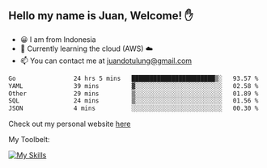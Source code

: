 ## Hello my name is Juan, Welcome! ✋

- 😀 I am from Indonesia
- 📖 Currently learning the cloud (AWS) ☁️
- 📫 You can contact me at juandotulung@gmail.com

<!--START_SECTION:waka-->

```txt
Go                24 hrs 5 mins   ███████████████████████▒░   93.57 %
YAML              39 mins         ▓░░░░░░░░░░░░░░░░░░░░░░░░   02.58 %
Other             29 mins         ▒░░░░░░░░░░░░░░░░░░░░░░░░   01.89 %
SQL               24 mins         ▒░░░░░░░░░░░░░░░░░░░░░░░░   01.56 %
JSON              4 mins          ░░░░░░░░░░░░░░░░░░░░░░░░░   00.30 %
```

<!--END_SECTION:waka-->

Check out my personal website [here](https://juanchristian.com)

My Toolbelt:

[![My Skills](https://skillicons.dev/icons?i=go,js,ts,nodejs,express,react,nextjs,vue,tailwind,vite,html,css,python,php,aws,bash,linux,postgres,mysql,redis,kafka,docker,vercel,netlify,vscode,figma)](https://skillicons.dev)

